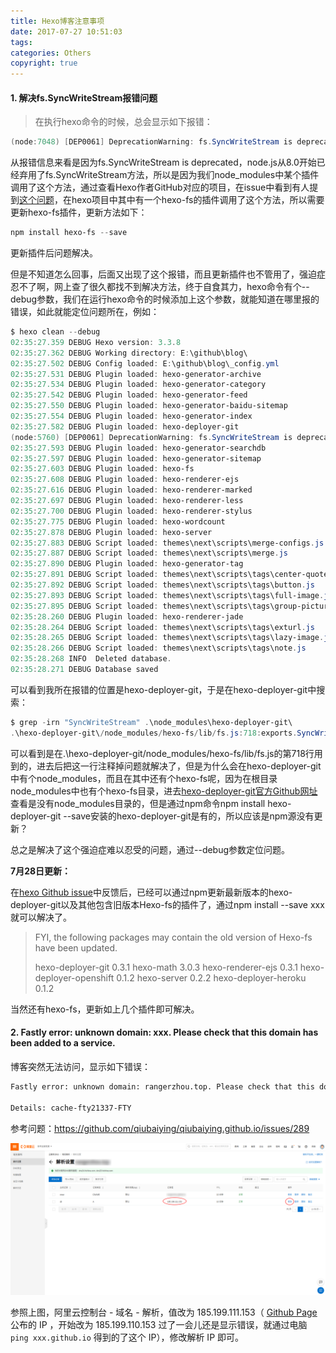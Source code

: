 ```yaml
---
title: Hexo博客注意事项
date: 2017-07-27 10:51:03
tags:
categories: Others
copyright: true
---
```


#### 1. 解决fs.SyncWriteStream报错问题

> 在执行hexo命令的时候，总会显示如下报错：

``` powershell
(node:7048) [DEP0061] DeprecationWarning: fs.SyncWriteStream is deprecated.
```

<!--more-->

从报错信息来看是因为fs.SyncWriteStream is deprecated，node.js从8.0开始已经弃用了fs.SyncWriteStream方法，所以是因为我们node_modules中某个插件调用了这个方法，通过查看Hexo作者GitHub对应的项目，在issue中看到有人提到[这个问题](https://github.com/hexojs/hexo/issues/2598)，在hexo项目中其中有一个hexo-fs的插件调用了这个方法，所以需要更新hexo-fs插件，更新方法如下：

``` powershell
npm install hexo-fs --save
```

更新插件后问题解决。

但是不知道怎么回事，后面又出现了这个报错，而且更新插件也不管用了，强迫症忍不了啊，网上查了很久都找不到解决方法，终于自食其力，hexo命令有个--debug参数，我们在运行hexo命令的时候添加上这个参数，就能知道在哪里报的错误，如此就能定位问题所在，例如：

``` powershell
$ hexo clean --debug                                                                    
02:35:27.359 DEBUG Hexo version: 3.3.8                                                  
02:35:27.362 DEBUG Working directory: E:\github\blog\                                   
02:35:27.502 DEBUG Config loaded: E:\github\blog\_config.yml                            
02:35:27.531 DEBUG Plugin loaded: hexo-generator-archive                                
02:35:27.534 DEBUG Plugin loaded: hexo-generator-category                               
02:35:27.542 DEBUG Plugin loaded: hexo-generator-feed                                   
02:35:27.550 DEBUG Plugin loaded: hexo-generator-baidu-sitemap                          
02:35:27.554 DEBUG Plugin loaded: hexo-generator-index                                  
02:35:27.582 DEBUG Plugin loaded: hexo-deployer-git                                     
(node:5760) [DEP0061] DeprecationWarning: fs.SyncWriteStream is deprecated.             
02:35:27.593 DEBUG Plugin loaded: hexo-generator-searchdb                               
02:35:27.597 DEBUG Plugin loaded: hexo-generator-sitemap                                
02:35:27.603 DEBUG Plugin loaded: hexo-fs                                               
02:35:27.608 DEBUG Plugin loaded: hexo-renderer-ejs                                     
02:35:27.616 DEBUG Plugin loaded: hexo-renderer-marked                                  
02:35:27.697 DEBUG Plugin loaded: hexo-renderer-less                                    
02:35:27.700 DEBUG Plugin loaded: hexo-renderer-stylus                                  
02:35:27.775 DEBUG Plugin loaded: hexo-wordcount                                        
02:35:27.878 DEBUG Plugin loaded: hexo-server                                           
02:35:27.883 DEBUG Script loaded: themes\next\scripts\merge-configs.js                  
02:35:27.887 DEBUG Script loaded: themes\next\scripts\merge.js                          
02:35:27.890 DEBUG Plugin loaded: hexo-generator-tag                                    
02:35:27.891 DEBUG Script loaded: themes\next\scripts\tags\center-quote.js              
02:35:27.892 DEBUG Script loaded: themes\next\scripts\tags\button.js                    
02:35:27.893 DEBUG Script loaded: themes\next\scripts\tags\full-image.js                
02:35:27.895 DEBUG Script loaded: themes\next\scripts\tags\group-pictures.js            
02:35:28.260 DEBUG Plugin loaded: hexo-renderer-jade                                    
02:35:28.264 DEBUG Script loaded: themes\next\scripts\tags\exturl.js                    
02:35:28.265 DEBUG Script loaded: themes\next\scripts\tags\lazy-image.js                
02:35:28.266 DEBUG Script loaded: themes\next\scripts\tags\note.js                      
02:35:28.268 INFO  Deleted database.                                                    
02:35:28.271 DEBUG Database saved                                                       
```

可以看到我所在报错的位置是hexo-deployer-git，于是在hexo-deployer-git中搜索：

``` powershell
$ grep -irn "SyncWriteStream" .\node_modules\hexo-deployer-git\
.\hexo-deployer-git\/node_modules/hexo-fs/lib/fs.js:718:exports.SyncWriteStream = fs.SyncWriteStream;
```

可以看到是在.\hexo-deployer-git\/node_modules/hexo-fs/lib/fs.js的第718行用到的，进去后把这一行注释掉问题就解决了，但是为什么会在hexo-deployer-git中有个node_modules，而且在其中还有个hexo-fs呢，因为在根目录node_modules中也有个hexo-fs目录，进去[hexo-deployer-git官方Github网址](https://github.com/hexojs/hexo-deployer-git)查看是没有node_modules目录的，但是通过npm命令npm install hexo-deployer-git --save安装的hexo-deployer-git是有的，所以应该是npm源没有更新？

总之是解决了这个强迫症难以忍受的问题，通过--debug参数定位问题。

**7月28日更新：**

在[hexo Github issue](https://github.com/hexojs/hexo/issues/2598)中反馈后，已经可以通过npm更新最新版本的hexo-deployer-git以及其他包含旧版本Hexo-fs的插件了，通过npm install --save xxx就可以解决了。

> FYI, the following packages may contain the old version of Hexo-fs have been updated.
>
> hexo-deployer-git 0.3.1
> hexo-math 3.0.3
> hexo-renderer-ejs 0.3.1
> hexo-deployer-openshift 0.1.2
> hexo-server 0.2.2
> hexo-deployer-heroku 0.1.2

当然还有hexo-fs，更新如上几个插件即可解决。



#### 2. Fastly error: unknown domain: xxx. Please check that this domain has been added to a service.

博客突然无法访问，显示如下错误：

``` html
Fastly error: unknown domain: rangerzhou.top. Please check that this domain has been added to a service.

Details: cache-fty21337-FTY
```

参考问题：https://github.com/qiubaiying/qiubaiying.github.io/issues/289

![阿里云域名解析](https://raw.githubusercontent.com/rangerzhou/ImageHosting/master/blog_resource/2020/aliyun.png)

参照上图，阿里云控制台 - 域名 - 解析，值改为 185.199.111.153（ [Github Page](https://help.github.com/en/github/working-with-github-pages/managing-a-custom-domain-for-your-github-pages-site) 公布的 IP ，开始改为 185.199.110.153 过了一会儿还是显示错误，就通过电脑 `ping xxx.github.io` 得到的了这个 IP），修改解析 IP 即可。